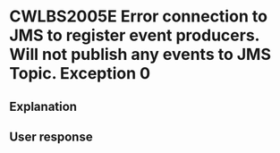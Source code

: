 # CWLBS2005E Error connection to JMS to register event producers.  Will not publish any events to JMS Topic. Exception 0

## Explanation

## User response